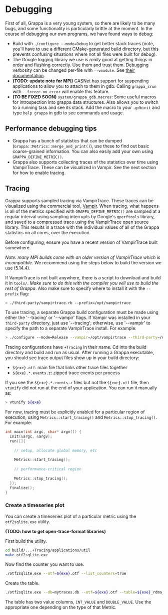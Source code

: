 Debugging
===============================================================================

First of all, Grappa is a very young system, so there are likely to be many bugs, and some functionality is particularly brittle at the moment. In the course of debugging our own programs, we have found ways to debug:

* Build with `./configure --mode=Debug` to get better stack traces (note, you'll have to use a different CMake-generated build directory, but this prevents confusing situations where not all files were built for debug).
* The Google logging library we use is *really* good at getting things in order and flushing correctly. Use them and trust them. Debugging verbosity can be changed per-file with `--vmodule`. See [their documentation](http://google-glog.googlecode.com/svn/trunk/doc/glog.html).
* **(TODO: update note for MPI)** GASNet has support for suspending applications to allow you to attach to them in gdb. Calling `grappa_srun` with `--freeze-on-error` will enable this feature.
* **(TO BE FIXED SOON)** `system/grappa_gdb.macros`: Some useful macros for introspection into grappa data structures. Also allows you to switch to a running task and see its stack. Add the macro to your `.gdbinit` and type `help grappa` in gdb to see commands and usage.

Performance debugging tips
-------------------------------------------------------------------------------

* Grappa has a bunch of statistics that can be dumped (`Grappa::Metrics::merge_and_print()`), use these to find out basic coarse-grained information. You can also easily add your own using `GRAPPA_DEFINE_METRIC()`.
* Grappa also supports collecting traces of the statistics over time using VampirTrace. These can be visualized in Vampir. See the next section for how to enable tracing.

Tracing
-------------------------------------------------------------------------------

Grappa supports sampled tracing via VampirTrace. These traces can be visualized using the commercial tool, [Vampir](http://www.vampir.eu/). When tracing, what happens is all of the metrics specified with `GRAPPA_DEFINE_METRIC()` are sampled at a regular interval using sampling interrupts by Google's `gperftools` library, and saved to a compressed trace using the VampirTrace open source library. This results in a trace with the individual values of all of the Grappa statistics on all cores, over the execution.

Before configuring, ensure you have a recent version of VampirTrace built somewhere.

*Note: many MPI builds come with an older version of VampirTrace which is incompatible.* We recommend using the steps below to build the version we use (5.14.4).

 If VampirTrace is not built anywhere, there is a script to download and build it in `tools/`. *Make sure to do this with the compiler you will use to build the rest of Grappa*. Also make sure to specify where to install it with the `--prefix` flag:

```bash
> ./third-party/vampirtrace.rb --prefix=/opt/vampirtrace
```

To use tracing, a separate Grappa build configuration must be made using either the '--tracing' or '--vampir' flags. If Vampir was installed in your `third-party` directory, just use '--tracing'; otherwise, use '--vampir' to specify the path to a separate VampirTrace install. For example:

```bash
> ./configure --mode=Release --vampir=/opt/vampirtrace --third-party=/opt/grappa-third-party
```

Tracing configurations have `+Tracing` in their name. Cd into the build directory and build and run as usual. After running a Grappa executable, you should see trace output files show up in your build directory:

* `${exe}.otf`: main file that links other trace files together
* `${exe}.*.events.z`: zipped trace events per process

If you see the `${exe}.*.events.z` files but not the `${exe}.otf` file, then `vtunify` did not run at the end of your application. You can run it manually as:

```bash
> vtunify ${exe}
```

For now, tracing must be explicitly enabled for a particular region of execution, using `Metrics::start_tracing()` and `Metrics::stop_tracing()`. For example:

```cpp
int main(int argc, char* argv[]) {
  init(&argc, &argv);
  run([]{
    
    // setup, allocate global memory, etc
    
    Metrics::start_tracing();
    
    // performance-critical region
    
    Metrics::stop_tracing();
  });
  finalize();
}
```

### Create a timeseries plot

You can create a timeseries plot of a particular metric using the `otf2sqlite.exe` utility.

**(TODO: how to get open-trace-format libraries)**

First build the utility.
```bash
cd build/...+Tracing/applications/util
make otf2sqlite.exe
```

Now find the counter you want to use.
```bash
./otf2sqlite.exe --otf=${exe}.otf --list_counters=true
```

Create the table.
```bash
./otf2sqlite.exe --db=mytraces.db --otf=${exe}.otf --table=${exe}_rdma_message_bytes --counter=rdma_message_bytes
```

The table has two value columns, `INT_VALUE` and `DOUBLE_VALUE`. Use the appropriate one depending on the type of that Metric.
